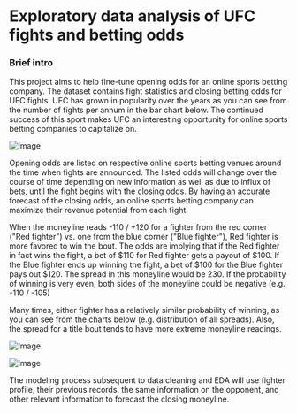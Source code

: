 # Exploratory data analysis of UFC fights and betting odds

### Brief intro
This project aims to help fine-tune opening odds for an online sports betting company. The dataset contains fight statistics and closing betting odds for UFC fights. UFC has grown in popularity over the years as you can see from the number of fights per annum in the bar chart below. The continued success of this sport makes UFC an interesting opportunity for online sports betting companies to capitalize on.

![Image](https://github.com/nkim500/Metis_Projects/blob/main/03%20Business/support/fight_freq_pa.png?raw=true)



Opening odds are listed on respective online sports betting venues around the time when fights are announced. The listed odds will change over the course of time depending on new information as well as due to influx of bets, until the fight begins with the closing odds. By having an accurate forecast of the closing odds, an online sports betting company can maximize their revenue potential from each fight.

When the moneyline reads -110 / +120 for a fighter from the red corner ("Red fighter") vs. one from the blue corner ("Blue fighter"), Red fighter is more favored to win the bout. The odds are implying that if the Red fighter in fact wins the fight, a bet of $110 for Red fighter gets a payout of $100. If the Blue fighter ends up winning the fight, a bet of $100 for the Blue fighter pays out $120. The spread in this moneyline would be 230. If the probability of winning is very even, both sides of the moneyline could be negative (e.g. -110 / -105)

Many times, either fighter has a relatively similar probability of winning, as you can see from the charts below (e.g. distribution of all spreads). Also, the spread for a title bout tends to have more extreme moneyline readings.

![Image](https://github.com/nkim500/Metis_Projects/blob/main/03%20Business/support/Dashboard%201.png?raw=true)

![Image](https://github.com/nkim500/Metis_Projects/blob/main/03%20Business/support/Dashboard%203.PNG?raw=true)



The modeling process subsequent to data cleaning and EDA will use fighter profile, their previous records, the same information on the opponent, and other relevant information to forecast the closing moneyline.
